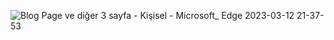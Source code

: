 ![Blog Page ve diğer 3 sayfa - Kişisel - Microsoft_ Edge 2023-03-12 21-37-53](https://user-images.githubusercontent.com/114434307/224566378-bc30adc0-8870-465d-9207-868f25b2ee3e.gif)
